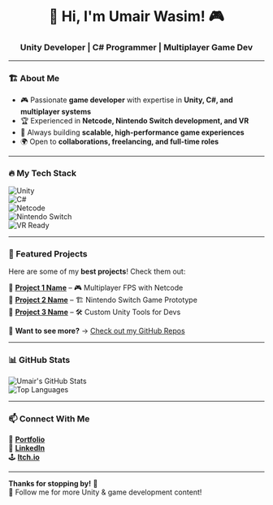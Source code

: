 <h1 align="center">👋 Hi, I'm Umair Wasim! 🎮</h1>
<h3 align="center">Unity Developer | C# Programmer | Multiplayer Game Dev</h3>

---

### 🏗️ About Me  
- 🎮 Passionate **game developer** with expertise in **Unity, C#, and multiplayer systems**  
- 🏆 Experienced in **Netcode, Nintendo Switch development, and VR**  
- 🚀 Always building **scalable, high-performance game experiences**  
- 🌍 Open to **collaborations, freelancing, and full-time roles**  

---

### 🔥 My Tech Stack  
![Unity](https://img.shields.io/badge/Engine-Unity-000?logo=unity&style=for-the-badge)  
![C#](https://img.shields.io/badge/Code-C%23-blue?logo=csharp&style=for-the-badge)  
![Netcode](https://img.shields.io/badge/Multiplayer-Netcode-green?style=for-the-badge)  
![Nintendo Switch](https://img.shields.io/badge/Platform-Nintendo_Switch-red?style=for-the-badge)  
![VR Ready](https://img.shields.io/badge/VR-Compatible-purple?style=for-the-badge)  

---

### 🚀 Featured Projects  
Here are some of my **best projects**! Check them out:  

🔹 **[Project 1 Name](https://github.com/umairwasim/project1)** – 🎮 Multiplayer FPS with Netcode  
🔹 **[Project 2 Name](https://github.com/umairwasim/project2)** – 🏗️ Nintendo Switch Game Prototype  
🔹 **[Project 3 Name](https://github.com/umairwasim/project3)** – 🛠 Custom Unity Tools for Devs  

🌟 **Want to see more?** → [Check out my GitHub Repos](https://github.com/umairwasim?tab=repositories)  

---

### 📊 GitHub Stats  
![Umair's GitHub Stats](https://github-readme-stats.vercel.app/api?username=umairwasim&show_icons=true&theme=dark)  
![Top Languages](https://github-readme-stats.vercel.app/api/top-langs/?username=umairwasim&layout=compact&theme=dark)  

---

### 📫 Connect With Me  
🔗 **[Portfolio](https://your-portfolio.com)**  
💼 **[LinkedIn](https://linkedin.com/in/your-link)**  
🕹️ **[Itch.io](https://your-itch.io-page)**  

---

**Thanks for stopping by!** 🚀  
🔔 Follow me for more Unity & game development content!  
